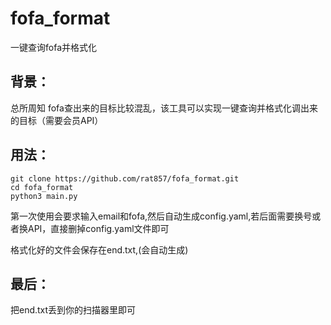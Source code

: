 # fofa_format

一键查询fofa并格式化



## 背景：

总所周知 fofa查出来的目标比较混乱，该工具可以实现一键查询并格式化调出来的目标（需要会员API）

## 用法：

```shell
git clone https://github.com/rat857/fofa_format.git
cd fofa_format
python3 main.py
```

第一次使用会要求输入email和fofa,然后自动生成config.yaml,若后面需要换号或者换API，直接删掉config.yaml文件即可

格式化好的文件会保存在end.txt,(会自动生成)

## 最后：

把end.txt丢到你的扫描器里即可
